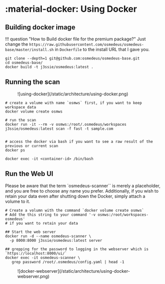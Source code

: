 
# :material-docker: Using Docker


## Building docker image

!!! question "How to Build docker file for the premium package?"
    Just change the `https://raw.githubusercontent.com/osmedeus/osmedeus-base/master/install.sh` in `Dockerfile` to the install URL that I gave you.


```shell
git clone --depth=1 git@github.com:osmedeus/osmedeus-base.git
cd osmedeus-base/
docker build -t j3ssie/osmedeus:latest .
```

## Running the scan

<figure markdown> 
  ![using-docker](/static/architecture/using-docker.png)
</figure>

```shell
# create a volume with name `osmws` first, if you want to keep workspace data
docker volume create osmws

# run the scan
docker run -it --rm -v osmws:/root/.osmedeus/workspaces j3ssie/osmedeus:latest scan -f fast -t sample.com


# access the docker via bash if you want to see a raw result of the previous or current scan
docker ps

docker exec -it <container-id> /bin/bash

```


## Run the Web UI

Please be aware that the term `osmedeus-scanner`` is merely a placeholder, and you are free to choose any name you prefer. Additionally, if you wish to retain your data even after shutting down the Docker, simply attach a volume to it.


```shell
# Create a volumn with the command `docker volume create osmws`
# Add the this string to your command '-v osmws:/root/workspaces-osmedeus' 
# if you want to retain your data

## Start the web server
docker run -d --name osmedeus-scanner \
  -p 8000:8000 j3ssie/osmedeus:latest server

## grepping for the password to logging in the webserver which is `https://localhost:8000/ui/`
docker exec -it osmedeus-scanner \
   grep password /root/.osmedeus/config.yaml | head -1
```

<figure markdown> 
  ![docker-webserver](/static/architecture/using-docker-webserver.png)
</figure>
